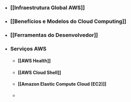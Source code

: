 - ### [[Infraestrutura Global AWS]]
- ### [[Benefícios e Modelos do Cloud Computing]]
- ### [[Ferramentas do Desenvolvedor]]
- ### Serviços AWS
	- #### [[AWS Health]]
	- #### [[AWS Cloud Shell]]
	- #### [[Amazon Elastic Compute Cloud (EC2)]]
	- 

